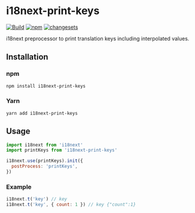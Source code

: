 # i18next-print-keys

[![Build](https://github.com/Widen/i18next-print-keys/actions/workflows/build.yml/badge.svg)](https://github.com/Widen/i18next-print-keys/actions/workflows/build.yml)
[![npm](https://img.shields.io/npm/v/i18next-print-keys)](https://www.npmjs.com/package/i18next-print-keys)
[![changesets](https://img.shields.io/badge/maintained%20with-changesets-blue)](https://github.com/atlassian/changesets)

i18next preprocessor to print translation keys including interpolated values.

## Installation

### npm

```sh
npm install i18next-print-keys
```

### Yarn

```
yarn add i18next-print-keys
```

## Usage

```js
import i18next from 'i18next'
import printKeys from 'i18next-print-keys'

i18next.use(printKeys).init({
  postProcess: 'printKeys',
})
```

### Example

```js
i18next.t('key') // key
i18next.t('key', { count: 1 }) // key {"count":1}
```
